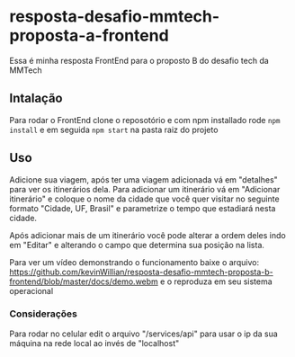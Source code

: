 # resposta-desafio-mmtech-proposta-a-frontend
Essa é minha resposta FrontEnd para o proposto B do desafio tech da MMTech

## Intalação

Para rodar o FrontEnd clone o reposotório e com npm installado rode `npm install` e em seguida `npm start` na pasta raiz do projeto

## Uso
 Adicione sua viagem, após ter uma viagem adicionada vá em "detalhes" para ver os itinerários dela. Para adicionar um itinerário vá em "Adicionar itinerário" e coloque o nome da cidade que você quer visitar no seguinte formato "Cidade, UF, Brasil" e parametrize o tempo que estadiará nesta cidade.

 Após adicionar mais de um itinerário você pode alterar a ordem deles indo em "Editar" e alterando o campo que determina sua posição na lista.

 Para ver um vídeo demonstrando o funcionamento baixe o arquivo: https://github.com/kevinWillian/resposta-desafio-mmtech-proposta-b-frontend/blob/master/docs/demo.webm e o reproduza em seu sistema operacional

 ### Considerações

 Para rodar no celular edit o arquivo "/services/api" para usar o ip da sua máquina na rede local ao invés de "localhost"
